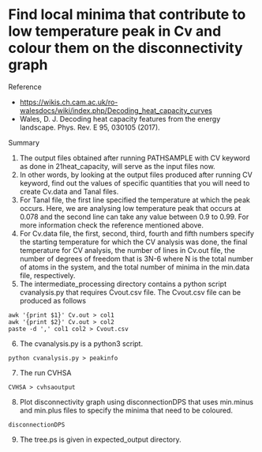 # Find local minima that contribute to low temperature peak in Cv and colour them on the disconnectivity graph

Reference
- https://wikis.ch.cam.ac.uk/ro-walesdocs/wiki/index.php/Decoding_heat_capacity_curves
- Wales, D. J. Decoding heat capacity features from the energy landscape. Phys. Rev. E 95, 030105 (2017).

Summary
1. The output files obtained after running PATHSAMPLE with CV keyword as done in
21heat_capacity, will serve as the input files now.
2. In other words, by looking at the output files produced after running CV keyword,
find out the values of specific quantities that you will need to create Cv.data and Tanal files.
3. For Tanal file, the first line specified the temperature at which the peak occurs. Here,
we are analysing low temperature peak that occurs at 0.078 and the second line can
take any value between 0.9 to 0.99. For more information check the reference mentioned above.
4. For Cv.data file, the first, second, third, fourth and fifth numbers
specify the starting temperature for which the CV analysis was done, the final temperature
for CV analysis, the number of lines in Cv.out file, the number of degrees of freedom
that is 3N-6 where N is the total number of atoms in the system, and the total
number of minima in the min.data file, respectively.
5. The intermediate_processing directory contains a python script cvanalysis.py
that requires Cvout.csv file. The Cvout.csv file can be produced as follows
```
awk '{print $1}' Cv.out > col1
awk '{print $2}' Cv.out > col2
paste -d ',' col1 col2 > Cvout.csv
```
6. The cvanalysis.py is a python3 script.
```
python cvanalysis.py > peakinfo
```
7. The run CVHSA
```
CVHSA > cvhsaoutput
```
8. Plot disconnectivity graph using disconnectionDPS that uses min.minus and min.plus
files to specify the minima that need to be coloured.
```
disconnectionDPS
```
9. The tree.ps is given in expected_output directory.
